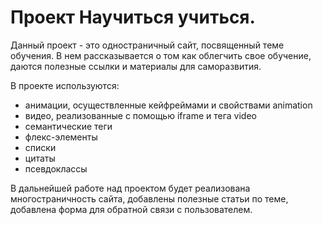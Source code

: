 # Проект Научиться учиться. #

Данный проект - это одностраничный сайт, посвященный теме обучения.
В нем рассказывается о том как облегчить свое обучение, даются полезные ссылки и материалы для саморазвития.

В проекте используются:
* анимации, осуществленные кейфреймами и свойствами animation
* видео, реализованные с помощью iframe и тега video
* семантические теги
* флекс-элементы
* списки
* цитаты
* псевдоклассы

В дальнейшей работе над проектом будет реализована многостраничность сайта, добавлены полезные статьи по теме,
добавлена форма для обратной связи с пользователем.
